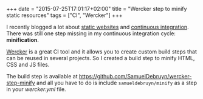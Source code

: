 +++
date = "2015-07-25T17:01:17+02:00"
title = "Wercker step to minify static resources"
tags = ["CI", "Wercker"]
+++

I recently blogged a lot about [static websites](/2015/an-introduction-to-hugo-a-static-site-generator/) and [continuous integration](/2015/continuous-integration-with-hugo-and-wercker/). There was still one step missing in my continuous integration cycle: **minification**.

[Wercker](http://wercker.com/) is a great CI tool and it allows you to create custom build steps that can be reused in several projects. So I created a build step to minify HTML, CSS and JS files.

The build step is available at https://github.com/SamuelDebruyn/wercker-step-minify and all you have to do is include `samueldebruyn/minify` as a step in your *wercker.yml* file.
